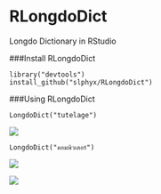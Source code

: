 # RLongdoDict
Longdo Dictionary in RStudio

###Install RLongdoDict
```{r install_devtools, eval=FALSE}
library("devtools")
install_github("slphyx/RLongdoDict")
```

###Using RLongdoDict
```{r example}
LongdoDict("tutelage")
```
![](http://www.sakngoi.com/wp-content/uploads/2017/04/longdo1.png)

```{r example}
LongdoDict("คอมพิวเตอร์")
```
![](http://www.sakngoi.com/wp-content/uploads/2017/04/longdo3.png)

![](http://www.sakngoi.com/wp-content/uploads/2017/07/longdodict2.png)
